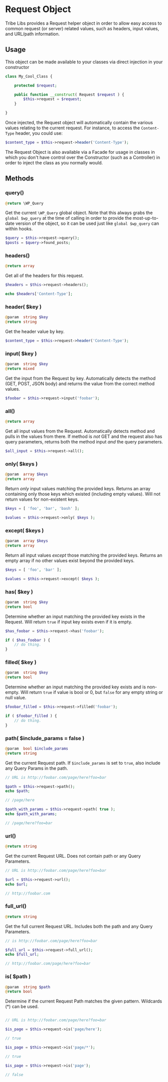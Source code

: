 # Request Object

Tribe Libs provides a Request helper object in order to allow easy access to common request (or server) related values, such as headers, input values, and URL/path information.

## Usage
This object can be made available to your classes via direct injection in your constructor
 

```php
class My_Cool_Class {

    protected $request;

    public function __construct( Request $request ) {
        $this->request = $request;
    }

}
```
 
Once injected, the Request object will automatically contain the various values relating to the current request. For instance,
to access the `Content-Type` header, you could use:

```php
$content_type = $this->request->header('Content-Type');
```
 
The Request Object is also available via a Facade for usage in classes in which you don't have control
over the Constructor (such as a Controller) in order to inject the class as you normally would.

## Methods

### query() 

```php
@return \WP_Query
```

Get the current `\WP_Query` global object. Note that this always grabs the `global $wp_query` at the time of calling in 
order to provide the most-up-to-date version of the object, so it can be used just like `global $wp_query` can within hooks.

```php
$query = $this->request->query();
$posts = $query->found_posts; 
```

### headers() 

```php
@return array
```

Get all of the headers for this request.

```php
$headers = $this->request->headers();

echo $headers['Content-Type'];
```

### header( $key )

```php
@param  string $key
@return string
```

Get the header value by key.

```php
$content_type = $this->request->header('Content-Type');
```

### input( $key )

```php
@param  string $key
@return mixed 
```

Get the input from the Request by key. Automatically detects the method (GET, POST, JSON body) and returns the value from 
the correct method values.

```php
$foobar = $this->request->input('foobar');
```

### all()

```php
@return array
```

Get all input values from the Request. Automatically detects method and pulls in the values from there. If method is _not_ GET
and the request also has query parameters, returns both the method input _and_ the query parameters.

```php
$all_input = $this->request->all();
```

### only( $keys )

```php
@param  array $keys
@return array
```

Return _only_ input values matching the provided keys. Returns an array containing only those keys which existed (including empty values).
Will not return values for non-existent keys.

```php
$keys = [ 'foo', 'bar', 'bash' ];

$values = $this->request->only( $keys );
```

### except( $keys )

```php
@param  array $keys
@return array
```

Return all input values _except_ those matching the provided keys. Returns an empty array if no other values exist beyond 
the provided keys.

```php
$keys = [ 'foo', 'bar' ];

$values = $this->request->except( $keys );
```

### has( $key )

```php
@param  string $key
@return bool
```

Determine whether an input matching the provided key exists in the Request. Will return `true` if input key exists even if it is empty.

```php
$has_foobar = $this->request->has('foobar');

if ( $has_foobar ) {
    // do thing.
}
```

### filled( $key )

```php
@param  string $key
@return bool
```

Determine whether an input matching the provided key exists and is non-empty. Will return `true` if value is bool or 0, but 
`false` for any empty string or null value.

```php
$foobar_filled = $this->request->filled('foobar');

if ( $foobar_filled ) {
    // do thing.
}
```

### path( $include_params = false )

```php
@param  bool $include_params
@return string
```

Get the current Request path. If `$include_params` is set to `true`, also include any Query Params in the path.

```php
// URL is http://foobar.com/page/here?foo=bar

$path = $this->request->path();
echo $path;

// /page/here

$path_with_params = $this->request->path( true );
echo $path_with_params;

// /page/here?foo=bar
```

### url()

```php
@return string
```

Get the current Request URL. Does not contain path or any Query Parameters.

```php
// URL is http://foobar.com/page/here?foo=bar

$url = $this->request->url();
echo $url;

// http://foobar.com
```

### full_url()

```php
@return string
```

Get the full current Request URL. Includes both the path and any Query Parameters.

```php
// is http://foobar.com/page/here?foo=bar

$full_url = $this->request->full_url();
echo $full_url;

// http://foobar.com/page/here?foo=bar
```

### is( $path )

```php
@param  string $path
@return bool
```

Determine if the current Request Path matches the given pattern. Wildcards (*) can be used.

```php

// URL is http://foobar.com/page/here?foo=bar

$is_page = $this->request->is('page/here');

// true

$is_page = $this->request->is('page/*');

// true

$is_page = $this->request->is('page');

// false
```
